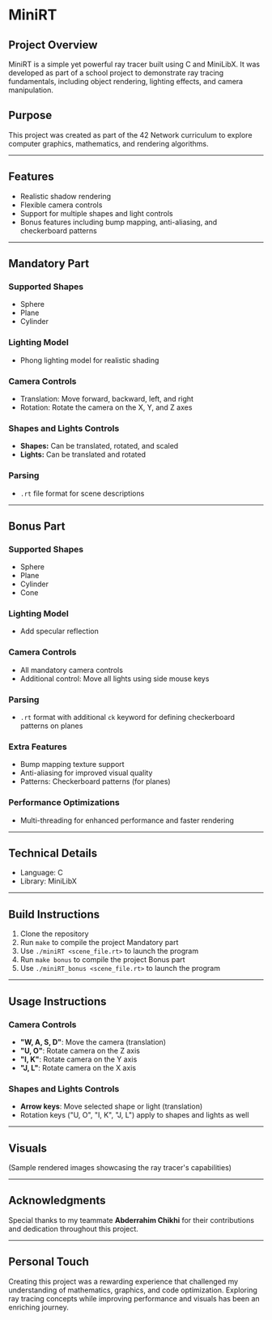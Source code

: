 # MiniRT

## Project Overview
MiniRT is a simple yet powerful ray tracer built using C and MiniLibX. It was developed as part of a school project to demonstrate ray tracing fundamentals, including object rendering, lighting effects, and camera manipulation.

## Purpose
This project was created as part of the 42 Network curriculum to explore computer graphics, mathematics, and rendering algorithms.

---

## Features
- Realistic shadow rendering
- Flexible camera controls
- Support for multiple shapes and light controls
- Bonus features including bump mapping, anti-aliasing, and checkerboard patterns

---

## Mandatory Part
### Supported Shapes
- Sphere
- Plane
- Cylinder

### Lighting Model
- Phong lighting model for realistic shading

### Camera Controls
- Translation: Move forward, backward, left, and right
- Rotation: Rotate the camera on the X, Y, and Z axes

### Shapes and Lights Controls
- **Shapes:** Can be translated, rotated, and scaled
- **Lights:** Can be translated and rotated

### Parsing
- `.rt` file format for scene descriptions

---

## Bonus Part
### Supported Shapes
- Sphere
- Plane
- Cylinder
- Cone

### Lighting Model
- Add specular reflection

### Camera Controls
- All mandatory camera controls
- Additional control: Move all lights using side mouse keys

### Parsing
- `.rt` format with additional `ck` keyword for defining checkerboard patterns on planes

### Extra Features
- Bump mapping texture support
- Anti-aliasing for improved visual quality
- Patterns: Checkerboard patterns (for planes)

### Performance Optimizations
- Multi-threading for enhanced performance and faster rendering

---

## Technical Details
- Language: C
- Library: MiniLibX

---

## Build Instructions
1. Clone the repository
2. Run `make` to compile the project Mandatory part
3. Use `./miniRT <scene_file.rt>` to launch the program
1. Run `make bonus` to compile the project Bonus part
2. Use `./miniRT_bonus <scene_file.rt>` to launch the program

---

## Usage Instructions
### Camera Controls
- **"W, A, S, D"**: Move the camera (translation)
- **"U, O"**: Rotate camera on the Z axis
- **"I, K"**: Rotate camera on the Y axis
- **"J, L"**: Rotate camera on the X axis

### Shapes and Lights Controls
- **Arrow keys**: Move selected shape or light (translation)
- Rotation keys ("U, O", "I, K", "J, L") apply to shapes and lights as well

---

## Visuals
(Sample rendered images showcasing the ray tracer's capabilities)

---

## Acknowledgments
Special thanks to my teammate **Abderrahim Chikhi** for their contributions and dedication throughout this project.

---

## Personal Touch
Creating this project was a rewarding experience that challenged my understanding of mathematics, graphics, and code optimization. Exploring ray tracing concepts while improving performance and visuals has been an enriching journey.


